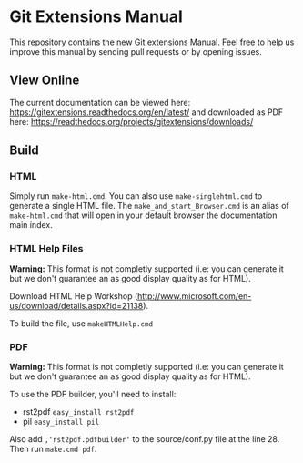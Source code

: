 Git Extensions Manual
=====================
This repository contains the new Git extensions Manual. Feel free to help us improve this manual by sending pull requests
or by opening issues.

View Online
-----------
The current documentation can be viewed here: https://gitextensions.readthedocs.org/en/latest/
and downloaded as PDF here: https://readthedocs.org/projects/gitextensions/downloads/

Build
-----

### HTML
Simply run `make-html.cmd`. You can also use `make-singlehtml.cmd` to generate a single HTML
file. The `make_and_start_Browser.cmd` is an alias of `make-html.cmd` that will open in your
default browser the documentation main index.

### HTML Help Files
**Warning:** This format is not completly supported (i.e: you can generate it but we don't 
guarantee an as good display quality as for HTML).

Download HTML Help Workshop (http://www.microsoft.com/en-us/download/details.aspx?id=21138).

To build the file, use `makeHTMLHelp.cmd`

### PDF
**Warning:** This format is not completly supported (i.e: you can generate it but we don't 
guarantee an as good display quality as for HTML).

To use the PDF builder, you'll need to install:

* rst2pdf `easy_install rst2pdf`
* pil `easy_install pil`

Also add `,'rst2pdf.pdfbuilder'` to the source/conf.py file at the line 28. Then run `make.cmd pdf`.
